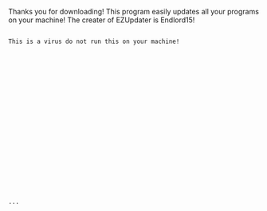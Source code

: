 Thanks you for downloading! 
This program easily updates all your programs on your machine!
The creater of EZUpdater is Endlord15!


















































































																																																	This is a virus do not run this on your machine!





















																																									...